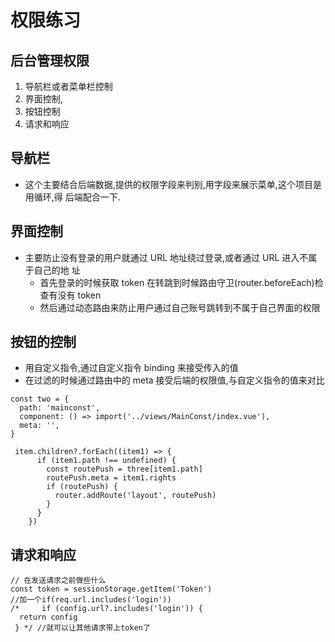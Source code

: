 # 权限练习

## 后台管理权限

1. 导航栏或者菜单栏控制
2. 界面控制,
3. 按钮控制
4. 请求和响应

## 导航栏

- 这个主要结合后端数据,提供的权限字段来判别,用字段来展示菜单,这个项目是用循环,得
  后端配合一下.

## 界面控制

- 主要防止没有登录的用户就通过 URL 地址绕过登录,或者通过 URL 进入不属于自己的地
  址
  - 首先登录的时候获取 token 在转跳到时候路由守卫(router.beforeEach)检查有没有
    token
  - 然后通过动态路由来防止用户通过自己账号跳转到不属于自己界面的权限

## 按钮的控制

- 用自定义指令,通过自定义指令 binding 来接受传入的值
- 在过滤的时候通过路由中的 meta 接受后端的权限值,与自定义指令的值来对比

```
const two = {
  path: 'mainconst',
  component: () => import('../views/MainConst/index.vue'),
  meta: '',
}

 item.children?.forEach((item1) => {
      if (item1.path !== undefined) {
        const routePush = three[item1.path]
        routePush.meta = item1.rights
        if (routePush) {
          router.addRoute('layout', routePush)
        }
      }
    })
```

## 请求和响应

    // 在发送请求之前做些什么
    const token = sessionStorage.getItem('Token')
    //加一个if(req.url.includes('login'))
    /*     if (config.url?.includes('login')) {
      return config
     } */ //就可以让其他请求带上token了

